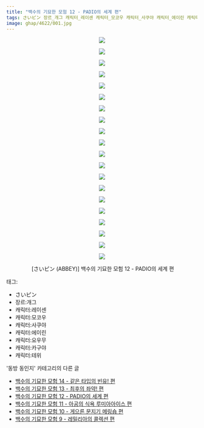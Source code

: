 ```yaml
---
title: "백수의 기묘한 모험 12 - PADIO의 세계 편"
tags: さいピン 장르_개그 캐릭터_레이센 캐릭터_모코우 캐릭터_사쿠야 캐릭터_에이린 캐릭터_요우무 캐릭터_카구야 캐릭터_테위 ABBEY 동방_동인지
image: ghap/4622/001.jpg
---
```

<div class="article">
<p style="text-align: center; clear: none; float: none;"><img src="{{ site.nasurl }}/ghap/4622/001.jpg"/></p>
<p style="text-align: center; clear: none; float: none;"><img src="{{ site.nasurl }}/ghap/4622/002.jpg"/></p>
<p style="text-align: center; clear: none; float: none;"><img src="{{ site.nasurl }}/ghap/4622/003.jpg"/></p>
<p style="text-align: center; clear: none; float: none;"><img src="{{ site.nasurl }}/ghap/4622/004.jpg"/></p>
<p style="text-align: center; clear: none; float: none;"><img src="{{ site.nasurl }}/ghap/4622/005.jpg"/></p>
<p style="text-align: center; clear: none; float: none;"><img src="{{ site.nasurl }}/ghap/4622/006.jpg"/></p>
<p style="text-align: center; clear: none; float: none;"><img src="{{ site.nasurl }}/ghap/4622/007.jpg"/></p>
<p style="text-align: center; clear: none; float: none;"><img src="{{ site.nasurl }}/ghap/4622/008.jpg"/></p>
<p style="text-align: center; clear: none; float: none;"><img src="{{ site.nasurl }}/ghap/4622/009.jpg"/></p>
<p style="text-align: center; clear: none; float: none;"><img src="{{ site.nasurl }}/ghap/4622/010.jpg"/></p>
<p style="text-align: center; clear: none; float: none;"><img src="{{ site.nasurl }}/ghap/4622/011.jpg"/></p>
<p style="text-align: center; clear: none; float: none;"><img src="{{ site.nasurl }}/ghap/4622/012.jpg"/></p>
<p style="text-align: center; clear: none; float: none;"><img src="{{ site.nasurl }}/ghap/4622/013.jpg"/></p>
<p style="text-align: center; clear: none; float: none;"><img src="{{ site.nasurl }}/ghap/4622/014.jpg"/></p>
<p style="text-align: center; clear: none; float: none;"><img src="{{ site.nasurl }}/ghap/4622/015.jpg"/></p>
<p style="text-align: center; clear: none; float: none;"><img src="{{ site.nasurl }}/ghap/4622/016.jpg"/></p>
<p style="text-align: center; clear: none; float: none;"><img src="{{ site.nasurl }}/ghap/4622/017.jpg"/></p>
<p style="text-align: center; clear: none; float: none;"><img src="{{ site.nasurl }}/ghap/4622/018.jpg"/></p>
<p style="text-align: center; clear: none; float: none;"><img src="{{ site.nasurl }}/ghap/4622/019.jpg"/></p>
<p style="text-align: center; clear: none; float: none;"><img src="{{ site.nasurl }}/ghap/4622/020.jpg"/></p>
<p style="text-align: center; clear: none; float: none;"> [さいピン (ABBEY)] 백수의 기묘한 모험 12 - PADIO의 세계 편</p>
</div><div class="tagTrail">
<p>태그: </p>
<ul>
<li>さいピン</li>
<li>장르:개그</li>
<li>캐릭터:레이센</li>
<li>캐릭터:모코우</li>
<li>캐릭터:사쿠야</li>
<li>캐릭터:에이린</li>
<li>캐릭터:요우무</li>
<li>캐릭터:카구야</li>
<li>캐릭터:테위</li>
</ul>
</div><div class="another">
<p>'동방 동인지' 카테고리의 다른 글</p>
<ul>
<li><a href="/2018-08-26-ghap_4624">백수의 기묘한 모험 14 - 같은 타입의 빈유! 편</a></li>
<li><a href="/2018-08-26-ghap_4623">백수의 기묘한 모험 13 - 최후의 좌약! 편</a></li>
<li><a href="/2018-08-26-ghap_4622">백수의 기묘한 모험 12 - PADIO의 세계 편</a></li>
<li><a href="/2018-08-26-ghap_4621">백수의 기묘한 모험 11 - 아공의 식욕 루미아아이스 편</a></li>
<li><a href="/2018-08-26-ghap_4620">백수의 기묘한 모험 10 - 게으른 문지기 메링숍 편</a></li>
<li><a href="/2018-08-26-ghap_4619">백수의 기묘한 모험 9 - 레밀리아의 콜렉션 편</a></li>
</ul>
</div><div class="cb_module cb_fluid">
<div class="cb_wrt cb_profile">
</div><!-- commentList close -->
</div>